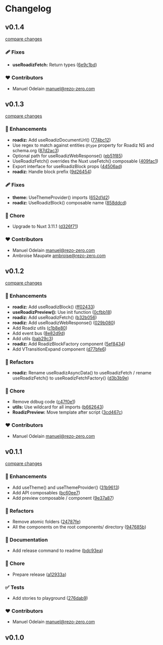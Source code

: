 # Changelog


## v0.1.4

[compare changes](https://github.com/rezozero/nuxt-layer/compare/v0.1.3...v0.1.4)

### 🩹 Fixes

- **useRoadizFetch:** Return types ([6e9c1bd](https://github.com/rezozero/nuxt-layer/commit/6e9c1bd))

### ❤️ Contributors

- Manuel Odelain <manuel@rezo-zero.com>

## v0.1.3

[compare changes](https://github.com/rezozero/nuxt-layer/compare/v0.1.2...v0.1.3)

### 🚀 Enhancements

- **roadiz:** Add useRoadizDocumentUrl() ([774bc12](https://github.com/rezozero/nuxt-layer/commit/774bc12))
- Use regex to match against entities `@type` property for Roadiz NS and schema.org ([87d2ac3](https://github.com/rezozero/nuxt-layer/commit/87d2ac3))
- Optional path for useRoadizWebResponse() ([eb51f85](https://github.com/rezozero/nuxt-layer/commit/eb51f85))
- UseRoadizFetch() overrides the Nuxt useFetch() composable ([409fac1](https://github.com/rezozero/nuxt-layer/commit/409fac1))
- Export interface for useRoadizBlock props ([44506ad](https://github.com/rezozero/nuxt-layer/commit/44506ad))
- **roadiz:** Handle block prefix ([9d26454](https://github.com/rezozero/nuxt-layer/commit/9d26454))

### 🩹 Fixes

- **theme:** UseThemeProvider() imports ([652d1d2](https://github.com/rezozero/nuxt-layer/commit/652d1d2))
- **roadiz:** UseRoadizBlock() composable name ([858ddcd](https://github.com/rezozero/nuxt-layer/commit/858ddcd))

### 🏡 Chore

- Upgrade to Nuxt 3.11.1 ([d326f71](https://github.com/rezozero/nuxt-layer/commit/d326f71))

### ❤️ Contributors

- Manuel Odelain <manuel@rezo-zero.com>
- Ambroise Maupate <ambroise@rezo-zero.com>

## v0.1.2

[compare changes](https://github.com/rezozero/nuxt-layer/compare/v0.1.1...v0.1.2)

### 🚀 Enhancements

- **roadiz:** Add useRoadizBlock() ([ff02433](https://github.com/rezozero/nuxt-layer/commit/ff02433))
- **useRoadizPreview():** Use init function ([0cfbb18](https://github.com/rezozero/nuxt-layer/commit/0cfbb18))
- **roadiz:** Add useRoadizFetch() ([b32b056](https://github.com/rezozero/nuxt-layer/commit/b32b056))
- **roadiz:** Add useRoadizWebResponse() ([029b080](https://github.com/rezozero/nuxt-layer/commit/029b080))
- Add Roadiz utils ([c1b8e80](https://github.com/rezozero/nuxt-layer/commit/c1b8e80))
- Add event bus ([8e82d9d](https://github.com/rezozero/nuxt-layer/commit/8e82d9d))
- Add utils ([bab29c3](https://github.com/rezozero/nuxt-layer/commit/bab29c3))
- **roadiz:** Add RoadizBlockFactory component ([5ef8434](https://github.com/rezozero/nuxt-layer/commit/5ef8434))
- Add VTransitionExpand component ([d77bfe6](https://github.com/rezozero/nuxt-layer/commit/d77bfe6))

### 💅 Refactors

- **roadiz:** Rename useRoadizAsyncData() to useRoadizFetch / rename useRoadizFetch() to useRoadizFetchFactory() ([d3b3b9e](https://github.com/rezozero/nuxt-layer/commit/d3b3b9e))

### 🏡 Chore

- Remove ddbug code ([c47f0e1](https://github.com/rezozero/nuxt-layer/commit/c47f0e1))
- **utils:** Use wildcard for all imports ([b662643](https://github.com/rezozero/nuxt-layer/commit/b662643))
- **RoadizPreview:** Move template after script ([3cd467c](https://github.com/rezozero/nuxt-layer/commit/3cd467c))

### ❤️ Contributors

- Manuel Odelain <manuel@rezo-zero.com>

## v0.1.1

[compare changes](https://github.com/rezozero/nuxt-layer/compare/v0.1.0...v0.1.1)

### 🚀 Enhancements

- Add useTheme() and useThemeProvider() ([31b9613](https://github.com/rezozero/nuxt-layer/commit/31b9613))
- Add API composables ([bc60ee7](https://github.com/rezozero/nuxt-layer/commit/bc60ee7))
- Add preview composable / component ([9e37a87](https://github.com/rezozero/nuxt-layer/commit/9e37a87))

### 💅 Refactors

- Remove atomic folders ([24787fe](https://github.com/rezozero/nuxt-layer/commit/24787fe))
- All the components on the root components/ directory ([947685b](https://github.com/rezozero/nuxt-layer/commit/947685b))

### 📖 Documentation

- Add release command to readme ([bdc93ea](https://github.com/rezozero/nuxt-layer/commit/bdc93ea))

### 🏡 Chore

- Prepare release ([a12933a](https://github.com/rezozero/nuxt-layer/commit/a12933a))

### ✅ Tests

- Add stories to playground ([276dab9](https://github.com/rezozero/nuxt-layer/commit/276dab9))

### ❤️ Contributors

- Manuel Odelain <manuel@rezo-zero.com>

## v0.1.0
